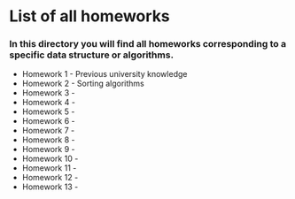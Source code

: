 # List of all homeworks
### In this directory you will find all homeworks corresponding to a specific data structure or algorithms.
- Homework 1 - Previous university knowledge
- Homework 2 - Sorting algorithms
- Homework 3 -
- Homework 4 -
- Homework 5 -
- Homework 6 -
- Homework 7 -
- Homework 8 -
- Homework 9 -
- Homework 10 -
- Homework 11 -
- Homework 12 -
- Homework 13 -
